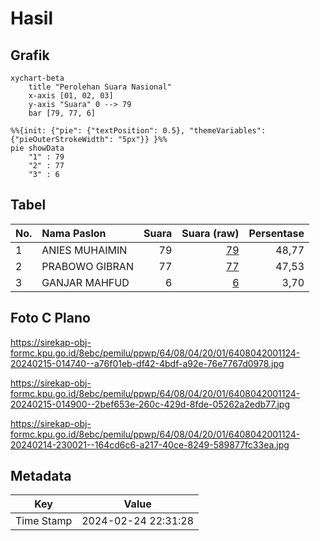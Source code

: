 # Hasil

## Grafik

```mermaid
xychart-beta
    title "Perolehan Suara Nasional"
    x-axis [01, 02, 03]
    y-axis "Suara" 0 --> 79
    bar [79, 77, 6]
```

```mermaid
%%{init: {"pie": {"textPosition": 0.5}, "themeVariables": {"pieOuterStrokeWidth": "5px"}} }%%
pie showData
    "1" : 79
    "2" : 77
    "3" : 6
```

## Tabel

| No. | Nama Paslon    | Suara | Suara (raw) | Persentase |
|:--- |:-------------- | -----:| -----------:| ----------:|
| 1   | ANIES MUHAIMIN | 79    | [79][p-1]   | 48,77      |
| 2   | PRABOWO GIBRAN | 77    | [77][p-2]   | 47,53      |
| 3   | GANJAR MAHFUD  | 6     | [6][p-3]    | 3,70       |


[p-1]: https://github.com/gigit-pemilu/pemilu-2024/blob/main/pilpres/hitung-suara/sub/64-kalimantan-timur/sub/08-kutai-timur/sub/04-sangatta-utara/sub/2001-sangatta-utara/sub/124-tps/sub/paslon-1.txt
[p-2]: https://github.com/gigit-pemilu/pemilu-2024/blob/main/pilpres/hitung-suara/sub/64-kalimantan-timur/sub/08-kutai-timur/sub/04-sangatta-utara/sub/2001-sangatta-utara/sub/124-tps/sub/paslon-2.txt
[p-3]: https://github.com/gigit-pemilu/pemilu-2024/blob/main/pilpres/hitung-suara/sub/64-kalimantan-timur/sub/08-kutai-timur/sub/04-sangatta-utara/sub/2001-sangatta-utara/sub/124-tps/sub/paslon-3.txt

## Foto C Plano

https://sirekap-obj-formc.kpu.go.id/8ebc/pemilu/ppwp/64/08/04/20/01/6408042001124-20240215-014740--a76f01eb-df42-4bdf-a92e-76e7767d0978.jpg

https://sirekap-obj-formc.kpu.go.id/8ebc/pemilu/ppwp/64/08/04/20/01/6408042001124-20240215-014900--2bef653e-260c-429d-8fde-05262a2edb77.jpg

https://sirekap-obj-formc.kpu.go.id/8ebc/pemilu/ppwp/64/08/04/20/01/6408042001124-20240214-230021--164cd6c6-a217-40ce-8249-589877fc33ea.jpg


## Metadata

| Key        | Value               |
| ---------- | ------------------- |
| Time Stamp | 2024-02-24 22:31:28 |



